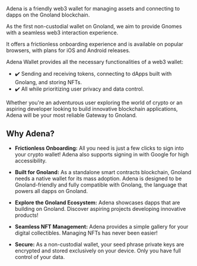Adena is a friendly web3 wallet for managing assets and connecting to dapps on the Gnoland blockchain.

As the first non-custodial wallet on Gnoland, we aim to provide Gnomes with a seamless web3 interaction experience.

It offers a frictionless onboarding experience and is available on popular browsers, with plans for iOS and Android releases.

Adena Wallet provides all the necessary functionalities of a web3 wallet:

- :heavy_check_mark: Sending and receiving tokens, connecting to dApps built with Gnolang, and storing NFTs.
- :heavy_check_mark: All while prioritizing user privacy and data control.

Whether you're an adventurous user exploring the world of crypto or an aspiring developer looking to build innovative blockchain applications, Adena will be your most reliable Gateway to Gnoland.

## Why Adena?

- **Frictionless Onboarding:** All you need is just a few clicks to sign into your crypto wallet! Adena also supports signing in with Google for high accessibility.

- **Built for Gnoland:** As a standalone smart contracts blockchain, Gnoland needs a native wallet for its mass adoption. Adena is designed to be Gnoland-friendly and fully compatible with Gnolang, the language that powers all dapps on Gnoland.

- **Explore the Gnoland Ecosystem:** Adena showcases dapps that are building on Gnoland. Discover aspiring projects developing innovative products!

- **Seamless NFT Management:** Adena provides a simple gallery for your digital collectibles. Managing NFTs has never been easier!

- **Secure:** As a non-custodial wallet, your seed phrase private keys are encrypted and stored exclusively on your device. Only you have full control of your data.

